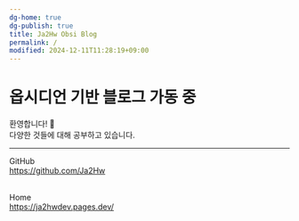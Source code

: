 ```yaml
---
dg-home: true
dg-publish: true
title: Ja2Hw Obsi Blog
permalink: /
modified: 2024-12-11T11:28:19+09:00
---
```


# 옵시디언 기반 블로그 가동 중

환영합니다! 👋<br>
다양한 것들에 대해 공부하고 있습니다.

---

GitHub<br>
https://github.com/Ja2Hw<br><br>

Home<br>
https://ja2hwdev.pages.dev/<br>